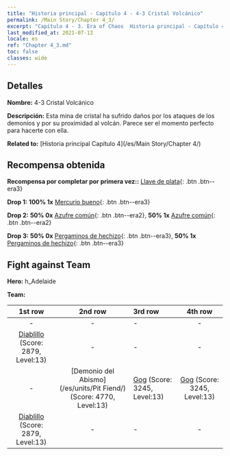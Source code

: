```yaml
---
title: "Historia principal - Capítulo 4 - 4-3 Cristal Volcánico"
permalink: /Main Story/Chapter 4_3/
excerpt: "Capítulo 4 - 3. Era of Chaos  Historia principal - Capítulo 4_3. 4-3 Cristal Volcánico"
last_modified_at: 2021-07-13
locale: es
ref: "Chapter 4_3.md"
toc: false
classes: wide
---
```


## Detalles

 **Nombre:** 4-3 Cristal Volcánico

 **Descripción:** Esta mina de cristal ha sufrido daños por los ataques de los demonios y por su proximidad al volcán. Parece ser el momento perfecto para hacerte con ella.

 **Related to:** [Historia principal Capítulo 4](/es/Main Story/Chapter 4/)

## Recompensa obtenida

 **Recompensa por completar por primera vez::** [Llave de plata](/ItemsES/con_693/){: .btn .btn--era3}

 **Drop 1:** **100% 1x** [Mercurio bueno](/ItemsES/mat_14/){: .btn .btn--era3}

 **Drop 2:** **50% 0x** [Azufre común](/ItemsES/mat_9/){: .btn .btn--era2}, **50% 1x** [Azufre común](/ItemsES/mat_9/){: .btn .btn--era2}

 **Drop 3:** **50% 0x** [Pergaminos de hechizo](/ItemsES/con_694/){: .btn .btn--era3}, **50% 1x** [Pergaminos de hechizo](/ItemsES/con_694/){: .btn .btn--era3}


## Fight against Team
 **Hero:** h_Adelaide

 **Team:**


  | 1st row | 2nd row | 3rd row | 4th row |
  |:----:|:----:|:----|:----:|
  | - | - | - | - |
  | [Diablillo](/es/units/Imp/) (Score: 2879, Level:13)  | - | - | - |
  | - | [Demonio del Abismo](/es/units/Pit Fiend/) (Score: 4770, Level:13)  | [Gog](/es/units/Gog/) (Score: 3245, Level:13)  | [Gog](/es/units/Gog/) (Score: 3245, Level:13)  |
  | [Diablillo](/es/units/Imp/) (Score: 2879, Level:13)  | - | - | - |


